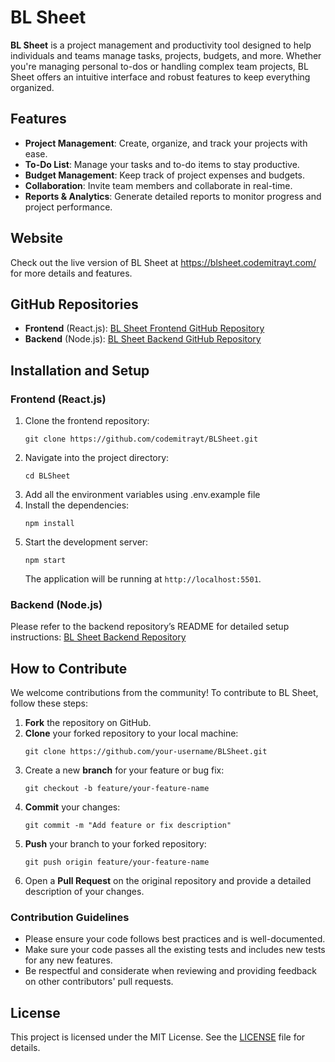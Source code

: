 <h1>BL Sheet</h1>

<p><strong>BL Sheet</strong> is a project management and productivity tool designed to help individuals and teams manage tasks, projects, budgets, and more. Whether you're managing personal to-dos or handling complex team projects, BL Sheet offers an intuitive interface and robust features to keep everything organized.</p>

<h2>Features</h2>

<ul>
  <li><strong>Project Management</strong>: Create, organize, and track your projects with ease.</li>
  <li><strong>To-Do List</strong>: Manage your tasks and to-do items to stay productive.</li>
  <li><strong>Budget Management</strong>: Keep track of project expenses and budgets.</li>
  <li><strong>Collaboration</strong>: Invite team members and collaborate in real-time.</li>
  <li><strong>Reports & Analytics</strong>: Generate detailed reports to monitor progress and project performance.</li>
</ul>

<h2>Website</h2>

<p>Check out the live version of BL Sheet at <a href="https://blsheet.codemitrayt.com/">https://blsheet.codemitrayt.com/</a> for more details and features.</p>

<h2>GitHub Repositories</h2>

<ul>
  <li><strong>Frontend</strong> (React.js): <a href="https://github.com/codemitrayt/BLSheet">BL Sheet Frontend GitHub Repository</a></li>
  <li><strong>Backend</strong> (Node.js): <a href="https://github.com/codemitrayt/BLSheetServer">BL Sheet Backend GitHub Repository</a></li>
</ul>

<h2>Installation and Setup</h2>

<h3>Frontend (React.js)</h3>

<ol>
  <li>Clone the frontend repository:</li>
  <pre><code>git clone https://github.com/codemitrayt/BLSheet.git</code></pre>

  <li>Navigate into the project directory:</li>
  <pre><code>cd BLSheet</code></pre>

 <li>Add all the environment variables using .env.example file</li>

  <li>Install the dependencies:</li>
  <pre><code>npm install</code></pre>

  <li>Start the development server:</li>
  <pre><code>npm start</code></pre>

  <p>The application will be running at <code>http://localhost:5501</code>.</p>
</ol>

<h3>Backend (Node.js)</h3>

<p>Please refer to the backend repository’s README for detailed setup instructions: <a href="https://github.com/codemitrayt/BLSheetServer">BL Sheet Backend Repository</a></p>

<h2>How to Contribute</h2>

<p>We welcome contributions from the community! To contribute to BL Sheet, follow these steps:</p>

<ol>
  <li><strong>Fork</strong> the repository on GitHub.</li>
  <li><strong>Clone</strong> your forked repository to your local machine:</li>
  <pre><code>git clone https://github.com/your-username/BLSheet.git</code></pre>

  <li>Create a new <strong>branch</strong> for your feature or bug fix:</li>
  <pre><code>git checkout -b feature/your-feature-name</code></pre>

  <li><strong>Commit</strong> your changes:</li>
  <pre><code>git commit -m "Add feature or fix description"</code></pre>

  <li><strong>Push</strong> your branch to your forked repository:</li>
  <pre><code>git push origin feature/your-feature-name</code></pre>

  <li>Open a <strong>Pull Request</strong> on the original repository and provide a detailed description of your changes.</li>
</ol>

<h3>Contribution Guidelines</h3>

<ul>
  <li>Please ensure your code follows best practices and is well-documented.</li>
  <li>Make sure your code passes all the existing tests and includes new tests for any new features.</li>
  <li>Be respectful and considerate when reviewing and providing feedback on other contributors' pull requests.</li>
</ul>

<h2>License</h2>

<p>This project is licensed under the MIT License. See the <a href="https://github.com/codemitrayt/BLSheet/blob/main/LICENSE">LICENSE</a> file for details.</p>
